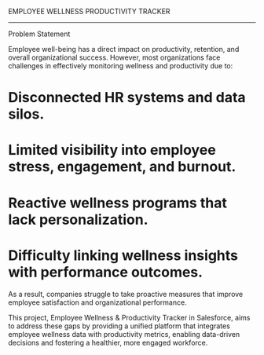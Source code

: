 EMPLOYEE WELLNESS PRODUCTIVITY TRACKER 
_________________________________________________________________________________________________
Problem Statement

Employee well-being has a direct impact on productivity, retention, and overall organizational success. However, most organizations face challenges in effectively monitoring wellness and productivity due to:
# Disconnected HR systems and data silos.
# Limited visibility into employee stress, engagement, and burnout.
# Reactive wellness programs that lack personalization.
# Difficulty linking wellness insights with performance outcomes.
As a result, companies struggle to take proactive measures that improve employee satisfaction and organizational performance.

This project, Employee Wellness & Productivity Tracker in Salesforce, aims to address these gaps by providing a unified platform that integrates employee wellness data with productivity metrics, enabling data-driven decisions and fostering a healthier, more engaged workforce.
